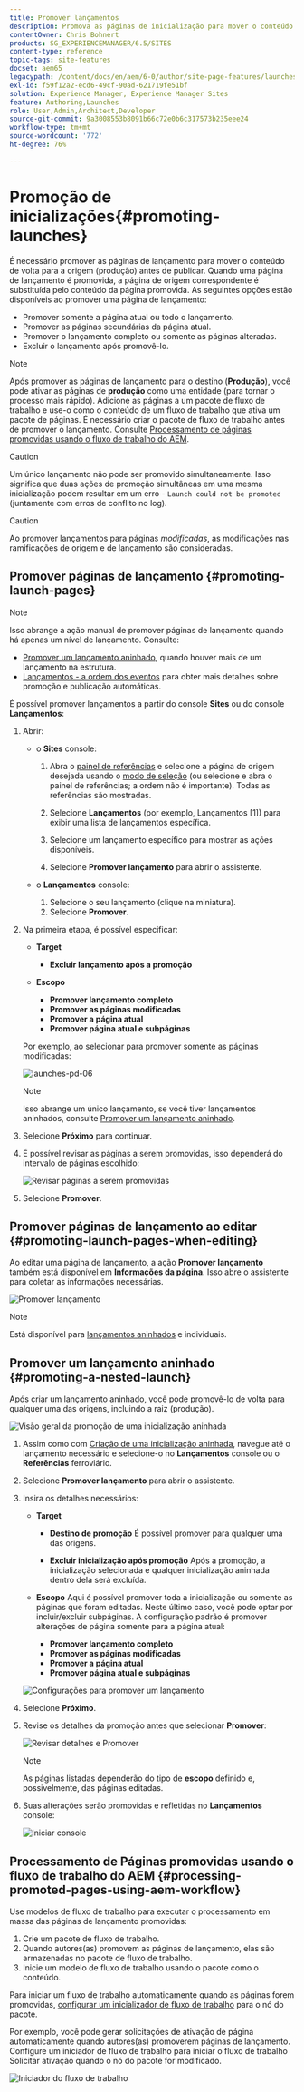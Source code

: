 ```yaml
---
title: Promover lançamentos
description: Promova as páginas de inicialização para mover o conteúdo de volta para a origem (produção) antes de publicar.
contentOwner: Chris Bohnert
products: SG_EXPERIENCEMANAGER/6.5/SITES
content-type: reference
topic-tags: site-features
docset: aem65
legacypath: /content/docs/en/aem/6-0/author/site-page-features/launches
exl-id: f59f12a2-ecd6-49cf-90ad-621719fe51bf
solution: Experience Manager, Experience Manager Sites
feature: Authoring,Launches
role: User,Admin,Architect,Developer
source-git-commit: 9a3008553b8091b66c72e0b6c317573b235eee24
workflow-type: tm+mt
source-wordcount: '772'
ht-degree: 76%

---
```


# Promoção de inicializações{#promoting-launches}

É necessário promover as páginas de lançamento para mover o conteúdo de volta para a origem (produção) antes de publicar. Quando uma página de lançamento é promovida, a página de origem correspondente é substituída pelo conteúdo da página promovida. As seguintes opções estão disponíveis ao promover uma página de lançamento:

* Promover somente a página atual ou todo o lançamento.
* Promover as páginas secundárias da página atual.
* Promover o lançamento completo ou somente as páginas alteradas.
* Excluir o lançamento após promovê-lo.

>[!NOTE]
>
>Após promover as páginas de lançamento para o destino (**Produção**), você pode ativar as páginas de **produção** como uma entidade (para tornar o processo mais rápido). Adicione as páginas a um pacote de fluxo de trabalho e use-o como o conteúdo de um fluxo de trabalho que ativa um pacote de páginas. É necessário criar o pacote de fluxo de trabalho antes de promover o lançamento. Consulte [Processamento de páginas promovidas usando o fluxo de trabalho do AEM](#processing-promoted-pages-using-aem-workflow).

>[!CAUTION]
>
>Um único lançamento não pode ser promovido simultaneamente. Isso significa que duas ações de promoção simultâneas em uma mesma inicialização podem resultar em um erro - `Launch could not be promoted` (juntamente com erros de conflito no log).

>[!CAUTION]
>
>Ao promover lançamentos para páginas *modificadas*, as modificações nas ramificações de origem e de lançamento são consideradas.

## Promover páginas de lançamento {#promoting-launch-pages}

>[!NOTE]
>
>Isso abrange a ação manual de promover páginas de lançamento quando há apenas um nível de lançamento. Consulte:
>
>* [Promover um lançamento aninhado](#promoting-a-nested-launch), quando houver mais de um lançamento na estrutura.
>* [Lançamentos - a ordem dos eventos](/help/sites-authoring/launches.md#launches-the-order-of-events) para obter mais detalhes sobre promoção e publicação automáticas.
>

É possível promover lançamentos a partir do console **Sites** ou do console **Lançamentos**:

1. Abrir:

   * o **Sites** console:

      1. Abra o [painel de referências](/help/sites-authoring/author-environment-tools.md#showingpagereferences) e selecione a página de origem desejada usando o [modo de seleção](/help/sites-authoring/basic-handling.md) (ou selecione e abra o painel de referências; a ordem não é importante). Todas as referências são mostradas.

      1. Selecione **Lançamentos** (por exemplo, Lançamentos [1]) para exibir uma lista de lançamentos específica.
      1. Selecione um lançamento específico para mostrar as ações disponíveis.
      1. Selecione **Promover lançamento** para abrir o assistente.

   * o **Lançamentos** console:

      1. Selecione o seu lançamento (clique na miniatura).
      1. Selecione **Promover**.

1. Na primeira etapa, é possível especificar:

   * **Target**

      * **Excluir lançamento após a promoção**

   * **Escopo**

      * **Promover lançamento completo**
      * **Promover as páginas modificadas**
      * **Promover a página atual**
      * **Promover página atual e subpáginas**

   Por exemplo, ao selecionar para promover somente as páginas modificadas:

   ![launches-pd-06](assets/launches-pd-06.png)

   >[!NOTE]
   >
   >Isso abrange um único lançamento, se você tiver lançamentos aninhados, consulte [Promover um lançamento aninhado](#promoting-a-nested-launch).

1. Selecione **Próximo** para continuar.
1. É possível revisar as páginas a serem promovidas, isso dependerá do intervalo de páginas escolhido:

   ![Revisar páginas a serem promovidas](assets/chlimage_1-102.png)

1. Selecione **Promover**.

## Promover páginas de lançamento ao editar {#promoting-launch-pages-when-editing}

Ao editar uma página de lançamento, a ação **Promover lançamento** também está disponível em **Informações da página**. Isso abre o assistente para coletar as informações necessárias.

![Promover lançamento](assets/chlimage_1-103.png)

>[!NOTE]
>
>Está disponível para [lançamentos aninhados](#promoting-a-nested-launch) e individuais.

## Promover um lançamento aninhado {#promoting-a-nested-launch}

Após criar um lançamento aninhado, você pode promovê-lo de volta para qualquer uma das origens, incluindo a raiz (produção).

![Visão geral da promoção de uma inicialização aninhada](assets/chlimage_1-104.png)

1. Assim como com [Criação de uma inicialização aninhada](#creatinganestedlaunchlaunchwithinalaunch), navegue até o lançamento necessário e selecione-o no **Lançamentos** console ou o **Referências** ferroviário.
1. Selecione **Promover lançamento** para abrir o assistente.

1. Insira os detalhes necessários:

   * **Target**

      * **Destino de promoção**
É possível promover para qualquer uma das origens.

      * **Excluir inicialização após promoção**
Após a promoção, a inicialização selecionada e qualquer inicialização aninhada dentro dela será excluída.

   * **Escopo**
Aqui é possível promover toda a inicialização ou somente as páginas que foram editadas. Neste último caso, você pode optar por incluir/excluir subpáginas. A configuração padrão é promover alterações de página somente para a página atual:

      * **Promover lançamento completo**
      * **Promover as páginas modificadas**
      * **Promover a página atual**
      * **Promover página atual e subpáginas**

   ![Configurações para promover um lançamento](assets/chlimage_1-105.png)

1. Selecione **Próximo**.
1. Revise os detalhes da promoção antes que selecionar **Promover**:

   ![Revisar detalhes e Promover](assets/chlimage_1-106.png)

   >[!NOTE]
   >
   >As páginas listadas dependerão do tipo de **escopo** definido e, possivelmente, das páginas editadas.

1. Suas alterações serão promovidas e refletidas no **Lançamentos** console:

   ![Iniciar console](assets/chlimage_1-107.png)

## Processamento de Páginas promovidas usando o fluxo de trabalho do AEM {#processing-promoted-pages-using-aem-workflow}

Use modelos de fluxo de trabalho para executar o processamento em massa das páginas de lançamento promovidas:

1. Crie um pacote de fluxo de trabalho.
1. Quando autores(as) promovem as páginas de lançamento, elas são armazenadas no pacote de fluxo de trabalho.
1. Inicie um modelo de fluxo de trabalho usando o pacote como o conteúdo.

Para iniciar um fluxo de trabalho automaticamente quando as páginas forem promovidas, [configurar um inicializador de fluxo de trabalho](/help/sites-administering/workflows-starting.md#workflows-launchers) para o nó do pacote.

Por exemplo, você pode gerar solicitações de ativação de página automaticamente quando autores(as) promoverem páginas de lançamento. Configure um iniciador de fluxo de trabalho para iniciar o fluxo de trabalho Solicitar ativação quando o nó do pacote for modificado.

![Iniciador do fluxo de trabalho](assets/chlimage_1-108.png)
